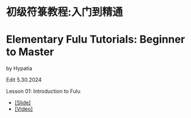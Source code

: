 # 初级符箓教程:入门到精通
# Elementary Fulu Tutorials: Beginner to Master

by Hypatia

Edit 5.30.2024

Lesson 01: Introduction to Fulu

- [[Slide]](https://github.com/pxhypatia/EFT/blob/main/EFT01.pdf)
- [[Video]](https://www.bilibili.com/video/BV1db421v7Gs/)
